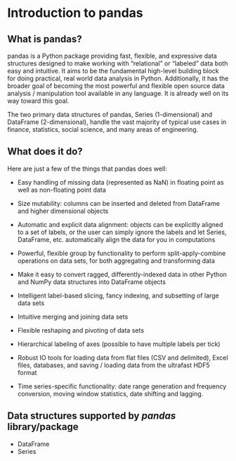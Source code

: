 # Introduction to pandas

## What is pandas?
pandas is a Python package providing fast, flexible, and expressive data structures designed to make working with “relational” or “labeled” data both easy and intuitive. It aims to be the fundamental high-level building block for doing practical, real world data analysis in Python. Additionally, it has the broader goal of becoming the most powerful and flexible open source data analysis / manipulation tool available in any language. It is already well on its way toward this goal.

The two primary data structures of pandas, Series (1-dimensional) and DataFrame (2-dimensional), handle the vast majority of typical use cases in finance, statistics, social science, and many areas of engineering.


## What does it do?
Here are just a few of the things that pandas does well:

* Easy handling of missing data (represented as NaN) in floating point as well as non-floating point data

* Size mutability: columns can be inserted and deleted from DataFrame and higher dimensional objects

* Automatic and explicit data alignment: objects can be explicitly aligned to a set of labels, or the user can simply ignore the labels and let Series, DataFrame, etc. automatically align the data for you in computations

* Powerful, flexible group by functionality to perform split-apply-combine operations on data sets, for both aggregating and transforming data

* Make it easy to convert ragged, differently-indexed data in other Python and NumPy data structures into DataFrame objects

* Intelligent label-based slicing, fancy indexing, and subsetting of large data sets

* Intuitive merging and joining data sets

* Flexible reshaping and pivoting of data sets

* Hierarchical labeling of axes (possible to have multiple labels per tick)

* Robust IO tools for loading data from flat files (CSV and delimited), Excel files, databases, and saving / loading data from the ultrafast HDF5 format

* Time series-specific functionality: date range generation and frequency conversion, moving window statistics, date shifting and lagging.


## Data structures supported by _pandas_ library/package
* DataFrame
* Series

